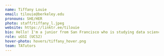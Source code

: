```yaml
---
name: Tiffany Louie
email: tilouie@berkeley.edu
pronouns: SHE/HER
photo: staff/tiffany_l.jpeg
website: https://linktr.ee/tilouie
bio: Hello! I'm a junior from San Francisco who is studying data science and computer science. I really like Usamaru (the bunny character), kpop (especially nct) and trying public transportation at different places.
role: uGSI (UCS2)
hover-photo: hovers/tiffany_hover.png
team: TATutors
---
```

